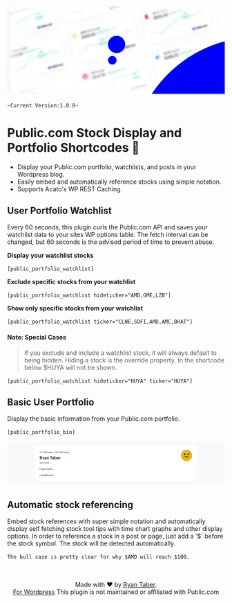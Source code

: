 <img src="https://github.com/ryntab/Public-Portfolio/blob/main/Banner.jpg">

`~Current Version:1.0.0~`

# Public.com Stock Display and Portfolio Shortcodes 🤑
- Display your Public.com portfolio, watchlists, and posts in your Wordpress blog.
- Easily embed and automatically reference stocks using simple notation. 
- Supports Acato's WP REST Caching.

## User Portfolio Watchlist

Every 60 seconds, this plugin curls the Public.com API and saves your watchlist data to your sites WP options table. The fetch interval can be changed, but 60 seconds is the advised period of time to prevent abuse.

**Display your watchlist stocks**

```
[public_portfolio_watchlist]
```

**Exclude specific stocks from your watchlist**

```
[public_portfolio_watchlist hideticker="AMD,GME,LZB"]
```

**Show only specific stocks from your watchlist**

```
[public_portfolio_watchlist ticker="CLNE,SOFI,AMD,AMC,BHAT"]
```

#### **Note:** Special Cases
> If you exclude and include a watchlist stock, it will always default to being hidden. Hiding a stock is the override property. In the shortcode below $HUYA will not be shown.
```
[public_portfolio_watchlist hideticker="HUYA" ticker="HUYA"]
```



## Basic User Portfolio

Display the basic information from your Public.com portfolio.
```
[public_portfolio_bio]
```

<img src="https://github.com/ryntab/Public-Portfolio/blob/main/Profile.jpg">

## Automatic stock referencing

Embed stock references with super simple notation and automatically display self fetching stock tool tips with time chart graphs and other display options. In order to reference a stock in a post or page, just add a '$' before the stock symbol. The stock will be detected automatically.
```
The bull case is pretty clear for why $AMD will reach $100.
```

<p align="center">
    <br/><br/>
    Made with ❤ by <a href="ryntab.com">Ryan Taber</a>.<br/>
    <a href="#">For Wordpress</a>
    This plugin is not maintained or affiliated with Public.com
</p>
